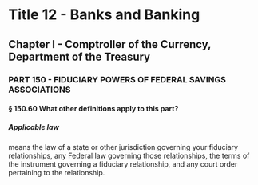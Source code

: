 
# Title 12 - Banks and Banking
## Chapter I - Comptroller of the Currency, Department of the Treasury
### PART 150 - FIDUCIARY POWERS OF FEDERAL SAVINGS ASSOCIATIONS
#### § 150.60 What other definitions apply to this part?
##### Applicable law

means the law of a state or other jurisdiction governing your fiduciary relationships, any Federal law governing those relationships, the terms of the instrument governing a fiduciary relationship, and any court order pertaining to the relationship.
